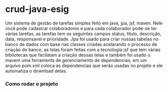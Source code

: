 # crud-java-esig
Um sistema de gestão de tarefas simples feito em java, jpa, jsf, maven. Nele você pode cadastrar colaboradores e para cada colaborador pode-se ter várias tarefas, as tarefas tem os seguintes campos status, titulo, descrição, data, responsavel e prioridade. Jpa foi usado para criar nossas tabelas no banco de dados com base nas classes criadas acelarando o processo de criação do banco, as telas foram feitas com a tecnologia jsf que tem várias bibliotecas que facilatam a criação dessas telas e também foi usado o mavem uma ferramenta de gerenciamento de dependencias, em um arquivo pom.xml coloca as dependencias que serão usadas no projeto e ele automatiza o download delas.

### Como rodar o projeto
